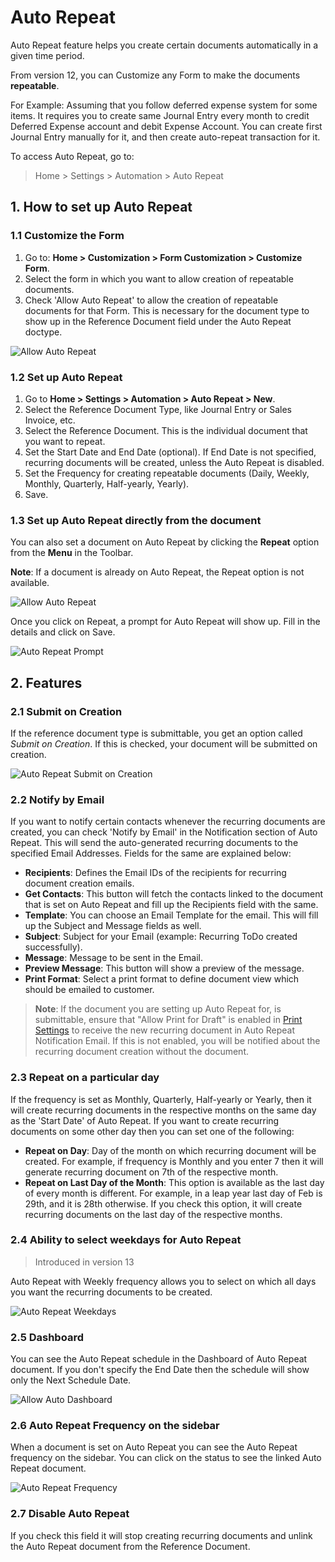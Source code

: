 <!-- add-breadcrumbs -->
# Auto Repeat

Auto Repeat feature helps you create certain documents automatically in a given time period.

From version 12, you can Customize any Form to make the documents **repeatable**.

For Example: Assuming that you follow deferred expense system for some items. It requires you to create same Journal Entry every month to credit Deferred Expense account and debit Expense Account. You can create first Journal Entry manually for it, and then create auto-repeat transaction for it.

To access Auto Repeat, go to:
> Home > Settings > Automation > Auto Repeat

## 1. How to set up Auto Repeat

### 1.1 Customize the Form
1. Go to: **Home > Customization > Form Customization > Customize Form**.
2. Select the form in which you want to allow creation of repeatable documents.
3. Check 'Allow Auto Repeat' to allow the creation of repeatable documents for that Form. This is necessary for the document type to show up in the Reference Document field under the Auto Repeat doctype.

  <img class="screenshot" alt="Allow Auto Repeat" src="/docs/assets/img/automation/allow-auto-repeat.png">

### 1.2 Set up Auto Repeat
1. Go to **Home > Settings > Automation > Auto Repeat > New**.
2. Select the Reference Document Type, like Journal Entry or Sales Invoice, etc.
3. Select the Reference Document. This is the individual document that you want to repeat.
4. Set the Start Date and End Date (optional).
   If End Date is not specified, recurring documents will be created, unless the Auto Repeat is disabled.
5. Set the Frequency for creating repeatable documents
   (Daily, Weekly, Monthly, Quarterly, Half-yearly, Yearly).
6. Save.

### 1.3 Set up Auto Repeat directly from the document
You can also set a document on Auto Repeat by clicking the **Repeat** option from the **Menu** in the Toolbar.

**Note**: If a document is already on Auto Repeat, the Repeat option is not available.

<img class="screenshot" alt="Allow Auto Repeat" src="/docs/assets/img/automation/repeat-option.png">

Once you click on Repeat, a prompt for Auto Repeat will show up. Fill in the details and click on Save.

<img class="screenshot" alt="Auto Repeat Prompt" src="/docs/assets/img/automation/auto-repeat-prompt.png">

## 2. Features


### 2.1 Submit on Creation

If the reference document type is submittable, you get an option called _Submit on Creation_. If this is checked, your document will be submitted on creation.

<img class="screenshot" alt="Auto Repeat Submit on Creation" src="/docs/assets/img/automation/submit-on-creation.png">

### 2.2 Notify by Email
If you want to notify certain contacts whenever the recurring documents are created, you can check 'Notify by Email' in the Notification section of Auto Repeat. This will send the auto-generated recurring documents to the specified Email Addresses. Fields for the same are explained below:

- **Recipients**: Defines the Email IDs of the recipients for recurring document creation emails.
- **Get Contacts**: This button will fetch the contacts linked to the document that is set on Auto Repeat and fill up the Recipients field with the same.
- **Template**: You can choose an Email Template for the email. This will fill up the Subject and Message fields as well.
- **Subject**: Subject for your Email (example: Recurring ToDo created successfully).
- **Message**: Message to be sent in the Email.
- **Preview Message**: This button will show a preview of the message.
- **Print Format**: Select a print format to define document view which should be emailed to customer.

> **Note**: If the document you are setting up Auto Repeat for, is submittable, ensure that "Allow Print for Draft" is enabled in [Print Settings](/docs/user/manual/en/setting-up/print/print-settings) to receive the new recurring document in Auto Repeat Notification Email. If this is not enabled, you will be notified about the recurring document creation without the document.

### 2.3 Repeat on a particular day
If the frequency is set as Monthly, Quarterly, Half-yearly or Yearly, then it will create recurring documents in the respective months on the same day as the 'Start Date' of Auto Repeat. If you want to create recurring documents on some other day then you can set one of the following:

- **Repeat on Day**: Day of the month on which recurring document will be created. For example, if frequency is Monthly and you enter 7 then it will generate recurring document on 7th of the respective month.
- **Repeat on Last Day of the Month**: This option is available as the last day of every month is different. For example, in a leap year last day of Feb is 29th, and it is 28th otherwise. If you check this option, it will create recurring documents on the last day of the respective months.

### 2.4 Ability to select weekdays for Auto Repeat

> Introduced in version 13

Auto Repeat with Weekly frequency allows you to select on which all days you want the recurring documents to be created.

<img class="screenshot" alt="Auto Repeat Weekdays" src="/docs/assets/img/automation/auto-repeat-weekdays.png">

### 2.5 Dashboard

You can see the Auto Repeat schedule in the Dashboard of Auto Repeat document. If you don't specify the End Date then the schedule will show only the Next Schedule Date.

<img class="screenshot" alt="Allow Auto Dashboard" src="/docs/assets/img/automation/auto-repeat-dashboard.png">

### 2.6 Auto Repeat Frequency on the sidebar
When a document is set on Auto Repeat you can see the Auto Repeat frequency on the sidebar.
You can click on the status to see the linked Auto Repeat document.

<img class="screenshot" alt="Auto Repeat Frequency" src="/docs/assets/img/automation/auto-repeat-frequency.png">

### 2.7 Disable Auto Repeat
If you check this field it will stop creating recurring documents and unlink the Auto Repeat document from the Reference Document.

